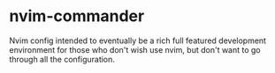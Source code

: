 # nvim-commander
Nvim config intended to eventually be a rich full featured development environment for those who don't wish use nvim, but don't want to go through all the configuration.
